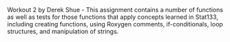 Workout 2 by Derek Shue - This assignment contains a number of functions as well as tests for those functions that apply concepts learned in Stat133, including creating functions, using Roxygen comments, if-conditionals, loop structures, and manipulation of strings. 